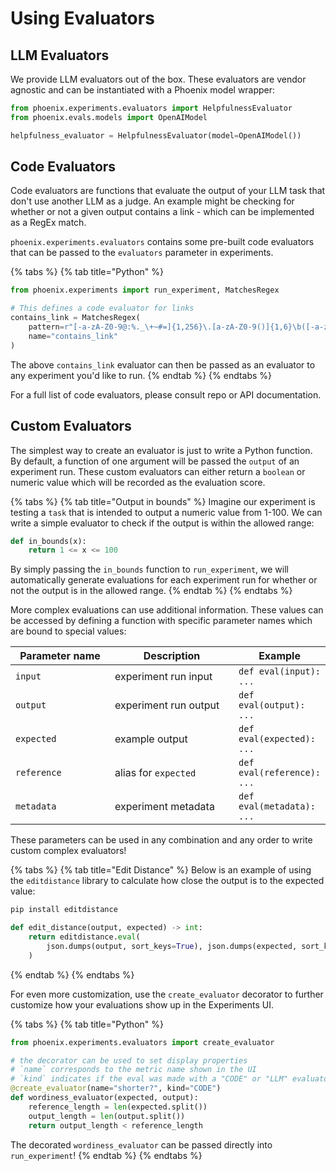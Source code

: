 # Using Evaluators

## LLM Evaluators

We provide LLM evaluators out of the box. These evaluators are vendor agnostic and can be instantiated with a Phoenix model wrapper:

```python
from phoenix.experiments.evaluators import HelpfulnessEvaluator
from phoenix.evals.models import OpenAIModel

helpfulness_evaluator = HelpfulnessEvaluator(model=OpenAIModel())
```

## Code Evaluators

Code evaluators are functions that evaluate the output of your LLM task that don't use another LLM as a judge. An example might be checking for whether or not a given output contains a link - which can be implemented as a RegEx match.

`phoenix.experiments.evaluators` contains some pre-built code evaluators that can be passed to the `evaluators` parameter in experiments.

{% tabs %}
{% tab title="Python" %}
```python
from phoenix.experiments import run_experiment, MatchesRegex

# This defines a code evaluator for links
contains_link = MatchesRegex(
    pattern=r"[-a-zA-Z0-9@:%._\+~#=]{1,256}\.[a-zA-Z0-9()]{1,6}\b([-a-zA-Z0-9()@:%_\+.~#?&//=]*)",
    name="contains_link"
)
```

The above `contains_link` evaluator can then be passed as an evaluator to any experiment you'd like to run.
{% endtab %}
{% endtabs %}

For a full list of code evaluators, please consult repo or API documentation.

## Custom Evaluators

The simplest way to create an evaluator is just to write a Python function. By default, a function of one argument will be passed the `output` of an experiment run. These custom evaluators can either return a `boolean` or numeric value which will be recorded as the evaluation score.

{% tabs %}
{% tab title="Output in bounds" %}
Imagine our experiment is testing a `task` that is intended to output a numeric value from 1-100. We can write a simple evaluator to check if the output is within the allowed range:

```python
def in_bounds(x):
    return 1 <= x <= 100
```

By simply passing the `in_bounds` function to `run_experiment`, we will automatically generate evaluations for each experiment run for whether or not the output is in the allowed range.
{% endtab %}
{% endtabs %}

More complex evaluations can use additional information. These values can be accessed by defining a function with specific parameter names which are bound to special values:

<table><thead><tr><th width="193">Parameter name</th><th width="256">Description</th><th>Example</th></tr></thead><tbody><tr><td><code>input</code></td><td>experiment run input</td><td><code>def eval(input): ...</code></td></tr><tr><td><code>output</code></td><td>experiment run output</td><td><code>def eval(output): ...</code></td></tr><tr><td><code>expected</code></td><td>example output</td><td><code>def eval(expected): ...</code></td></tr><tr><td><code>reference</code></td><td>alias for <code>expected</code></td><td><code>def eval(reference): ...</code></td></tr><tr><td><code>metadata</code></td><td>experiment metadata</td><td><code>def eval(metadata): ...</code></td></tr></tbody></table>

These parameters can be used in any combination and any order to write custom complex evaluators!

{% tabs %}
{% tab title="Edit Distance" %}
Below is an example of using the `editdistance` library to calculate how close the output is to the expected value:

```sh
pip install editdistance
```

```python
def edit_distance(output, expected) -> int:
    return editdistance.eval(
        json.dumps(output, sort_keys=True), json.dumps(expected, sort_keys=True)
    )
```
{% endtab %}
{% endtabs %}

For even more customization, use the `create_evaluator` decorator to further customize how your evaluations show up in the Experiments UI.

{% tabs %}
{% tab title="Python" %}
```python
from phoenix.experiments.evaluators import create_evaluator

# the decorator can be used to set display properties
# `name` corresponds to the metric name shown in the UI
# `kind` indicates if the eval was made with a "CODE" or "LLM" evaluator
@create_evaluator(name="shorter?", kind="CODE")
def wordiness_evaluator(expected, output):
    reference_length = len(expected.split())
    output_length = len(output.split())
    return output_length < reference_length
```

The decorated `wordiness_evaluator` can be passed directly into `run_experiment`!
{% endtab %}
{% endtabs %}
